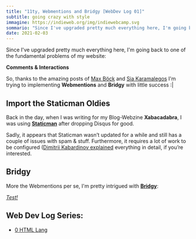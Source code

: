 ```yaml
---
title: "11ty, Webmentions and Bridgy [WebDev Log 01]" 
subtitle: going crazy with style
immagine: https://indieweb.org/img/indiewebcamp.svg
sommario: "Since I've upgraded pretty much everything here, I'm going back to one of the fundamental problems of my website: Comments & Interactions"
date: 2021-02-03
---
```


Since I've upgraded pretty much everything here, I'm going back to one of the fundamental problems of my website:

**Comments & Interactions**

So, thanks to the amazing posts of [Max Böck](https://mxb.dev/blog/using-webmentions-on-static-sites/) and [Sia Karamalegos](https://sia.codes/posts/webmentions-eleventy-in-depth/) I'm trying to implementing **Webmentions** and **Bridgy** with little success :| 

## Import the Staticman Oldies 

Back in the day, when I was writing for my Blog-Webzine **Xabacadabra**, I was using [**Staticman**](https://kabardinovd.com/posts/eleventy-staticman/) after dropping Disqus for good.

Sadly, it appears that Staticman wasn’t updated for a while and still has a couple of issues with spam & stuff.
Furthermore, it requires a lot of work to be configured ([Dimitrii Kabardinov explained]( https://kabardinovd.com/posts/eleventy-staticman/) everything in detail, if you’re interested.  

## Bridgy 

More the Webmentions per se, I'm pretty intrigued with [**Bridgy**](https://brid.gy/): 

<cite class="h-cite u-quotation-of">
  <a class="u-url" href="https://twitter.com/XabCorinti/status/1356995865773297670">
    Test!
  </a>
</cite>

## Web Dev Log Series:

* [0 HTML Lang](../0-web-dev-log/) 